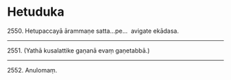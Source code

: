 # Hetuduka

2550\. Hetupaccayā ārammaṇe satta…pe…  avigate ekādasa.

---

2551\. (Yathā kusalattike gaṇanā evaṃ gaṇetabbā.)

---

2552\. Anulomaṃ.
